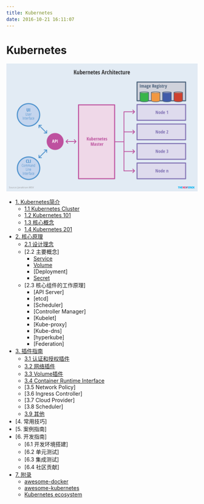 ```yaml
---
title: Kubernetes
date: 2016-10-21 16:11:07
---
```


# Kubernetes

![](/images/14791968861612.png)


* [1. Kubernetes简介](introduction/README.html)
    * [1.1 Kubernetes Cluster](introduction/cluster.html)
    * [1.2 Kubernetes 101](introduction/101.html)
    * [1.3 核心概念](introduction/concepts.html)
    * [1.4 Kubernetes 201](introduction/201.html)
* [2. 核心原理](architecture/README.html)
    * [2.1 设计理念](architecture/concepts.html)
    * [2.2 主要概念]
        * [Service](architecture/Service.html)
        * [Volume](architecture/Volume.html)
        * [Deployment]
        * [Secret](architecture/Secret.html)
    * [2.3 核心组件的工作原理]
        * [API Server]
        * [etcd]
        * [Scheduler]
        * [Controller Manager]
        * [Kubelet]
        * [Kube-proxy]
        * [Kube-dns]
        * [hyperkube]
        * [Federation]
* [3. 插件指南](plugins/README.html)
    * [3.1 认证和授权插件](plugins/auth.html)
    * [3.2 网络插件](plugins/network.html)
    * [3.3 Volume插件](plugins/volume.html)
    * [3.4 Container Runtime Interface](plugins/CRI.html)
    * [3.5 Network Policy]
    * [3.6 Ingress Controller]
    * [3.7 Cloud Provider]
    * [3.8 Scheduler]
    * [3.9 其他](plugins/other.html)
* [4. 常用技巧]
* [5. 案例指南]
* [6. 开发指南]
    * [6.1 开发环境搭建]
    * [6.2 单元测试]
    * [6.3 集成测试]
    * [6.4 社区贡献]
* [7. 附录](appendix/README.html)
    * [awesome-docker](appendix/awesome-docker.html)
    * [awesome-kubernetes](appendix/awesome-kubernetes.html)
    * [Kubernetes ecosystem](ecosystem.html)

